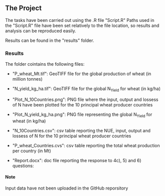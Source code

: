 ## The Project

The tasks have been carried out using the .R file "Script.R"
Paths used in the "Script.R" file have been set relatively to the file location, so results and analysis can be reproduced easily.


Results can be found in the "results" folder.

### Results

The folder cointains the following files:

- "P_wheat_Mt.tif": GeoTIFF file for the global production of wheat (in million tonnes)
- "N_yield_kg_ha.tif": GeoTIFF file for the global N<sub>Yield</sub> for wheat (in kg/ha)

- "Plot_N_10Countries.png": PNG file where the input, output and lossess of N have been plotted for the 10 principal wheat producer countries
- "Plot_N_yield_kg_ha.png": PNG file representing the global N<sub>Yield</sub> for wheat (in kg/ha)

- "N_10Countries.csv": csv table  reporting the NUE, input, output and lossess of N for the 10 principal wheat producer countries
- "P_wheat_Countries.cvs": csv table reporting the total wheat production per country (in Mt)

- "Report.docx": doc file reporting the response to 4c), 5) and 6) questions:

#### Note
Input data have not been uploaded in the GitHub reporsitory


